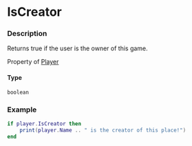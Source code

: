 # IsCreator

### Description

Returns true if the user is the owner of this game.

Property of [Player](/classes/Player/)

#### Type

`boolean`

### Example

```lua
if player.IsCreator then
    print(player.Name .. " is the creator of this place!")
end
```
